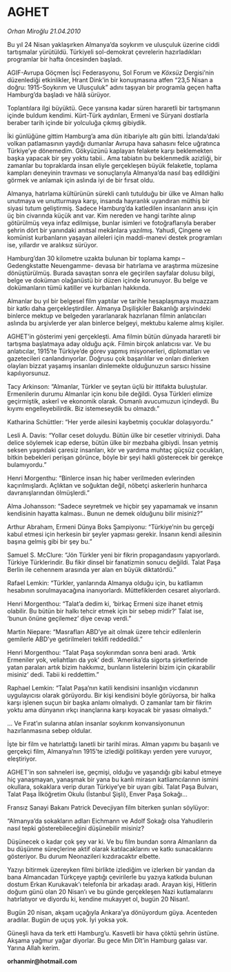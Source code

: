 # AGHET

*Orhan Miroğlu 21.04.2010*

<div class="yazi"><p>Bu yıl 24 Nisan yaklaşırken Almanya’da soykırım ve ulusçuluk üzerine ciddi tartışmalar yürütüldü. Türkiyeli sol-demokrat çevrelerin hazırladıkları programlar bir hafta öncesinden başladı. </p>
<p>AGIF-Avrupa Göçmen İsçi Federasyonu, Sol Forum ve <i>K</i><i>ö</i><i>xs</i><i>ü</i><i>z</i> Dergisi’nin düzenlediği etkinlikler, Hrant Dink’in bir konuşmasına atfen “23,5 Nisan a doğru: 1915-Soykırım ve Ulusçuluk” adını taşıyan bir programla geçen hafta Hamburg’da başladı ve hâlâ sürüyor. </p>
<p>Toplantılara ilgi büyüktü. Gece yarısına kadar süren hararetli bir tartışmanın içinde buldum kendimi. Kürt-Türk aydınları, Ermeni ve Süryani dostlarla beraber tarih içinde bir yolculuğa çıkmış gibiydik.</p>
<p>İki günlüğüne gittim Hamburg’a ama dün itibariyle altı gün bitti. İzlanda’daki volkan patlamasının yaydığı dumanlar Avrupa hava sahasını felce uğratınca Türkiye’ye dönemedim. Gökyüzünü kaplayan felakete karşı beklemekten başka yapacak bir şey yoktu tabii.. Ama tabiatın bu beklenmedik azizliği, bir zamanlar bu topraklarda insan eliyle gerçekleşen büyük felaketle, toplama kampları deneyinin travması ve sonuçlarıyla Almanya’da nasıl baş edildiğini görmek ve anlamak için aslında iyi de bir fırsat oldu. </p>
<p>Almanya, hatırlama kültürünün sürekli canlı tutulduğu bir ülke ve Alman halkı unutmaya ve unutturmaya karşı, insanda hayranlık uyandıran müthiş bir siyasi tutum geliştirmiş. Sadece Hamburg’da katledilen insanların anısı için üç bin civarında küçük anıt var. Kim nereden ve hangi tarihte alınıp götürülmüş veya infaz edilmişse, bunlar isimleri ve fotoğraflarıyla beraber şehrin dört bir yanındaki anıtsal mekânlara yazılmış. Yahudi, Çingene ve komünist kurbanların yaşayan aileleri için maddi-manevi destek programları ise, yıllardır ve aralıksız sürüyor. </p>
<p>Hamburg’dan 30 kilometre uzakta bulunan bir toplama kampı –Gedengkstatte Neuengamme- devasa bir hatırlama ve araştırma müzesine dönüştürülmüş. Burada savaştan sonra ele geçirilen sayfalar dolusu bilgi, belge ve doküman olağanüstü bir düzen içinde korunuyor. Bu belge ve dokümanların tümü katiller ve kurbanları hakkında.</p>
<p>Almanlar bu yıl bir belgesel film yaptılar ve tarihle hesaplaşmaya muazzam bir katkı daha gerçekleştirdiler. Almanya Dışilişkiler Bakanlığı arşivindeki binlerce mektup ve belgeden yararlanarak hazırlanan filmin anlatıcıları aslında bu arşivlerde yer alan binlerce belgeyi, mektubu kaleme almış kişiler. </p>
<p>AGHET’in gösterimi yeni gerçekleşti. Ama filmin bütün dünyada hararetli bir tartışma başlatmaya aday olduğu açık. Filmin birçok anlatıcısı var. Ve bu anlatıcılar, 1915’te Türkiye’de görev yapmış misyonerleri, diplomatları ve gazetecileri canlandırıyorlar. Doğrusu çok başarılılar ve onları dinlerken olayları bizzat yaşamış insanları dinlemekte olduğunuzun sarsıcı hissine kapılıyorsunuz.</p>
<p>Tacy Arkinson: “Almanlar, Türkler ve şeytan üçlü bir ittifakta buluştular. Ermenilerin durumu Almanlar için konu bile değildi. Oysa Türkleri elimize geçirmiştik, askerî ve ekonomik olarak. Osmanlı avucumuzun içindeydi. Bu kıyımı engelleyebilirdik. Biz istemeseydik bu olmazdı.”</p>
<p>Katharina Schüttler: “Her yerde ailesini kaybetmiş çocuklar dolaşıyordu.”</p>
<p>Lesli A. Davis: “Yollar ceset doluydu. Bütün ülke bir cesetler vitriniydi. Daha delice söylemek icap ederse, bütün ülke bir mezbaha gibiydi. İnsan yetmiş seksen yaşındaki çaresiz insanları, kör ve yardıma muhtaç güçsüz çocukları, bitkin bebekleri perişan görünce, böyle bir şeyi hakli gösterecek bir gerekçe bulamıyordu.”</p>
<p>Henri Morgenthu: “Binlerce insan hiç haber verilmeden evlerinden kaçırılmışlardı. Açlıktan ve soğuktan değil, nöbetçi askerlerin hunharca davranışlarından ölmüşlerdi.”</p>
<p>Alma Johansson: “Sadece seyretmek ve hiçbir şey yapamamak ve insanın kendisinin hayatta kalması.. Bunun ne demek olduğunu bilir misiniz?”</p>
<p>Arthur Abraham, Ermeni Dünya Boks Şampiyonu: “Türkiye’nin bu gerçeği kabul etmesi için herkesin bir şeyler yapması gerekir. İnsanın kendi ailesinin başına gelmiş gibi bir şey bu.”</p>
<p>Samuel S. McClure: “Jön Türkler yeni bir fikrin propagandasını yapıyorlardı. Türkiye Türklerindir. Bu fikir dinsel bir fanatizmin sonucu değildi. Talat Paşa Berlin ile cehennem arasında yer alan en büyük diktatördü.”</p>
<p>Rafael Lemkin: “Türkler, yanlarında Almanya olduğu için, bu katliamın hesabının sorulmayacağına inanıyorlardı. Müttefiklerden cesaret alıyorlardı.</p>
<p>Henri Morgenthou: “Talat’a dedim ki, ‘birkaç Ermeni size ihanet etmiş olabilir. Bu bütün bir halkı tehcir etmek için bir sebep midir?’ Talat ise, ‘bunun önüne geçilemez’ diye cevap verdi.”</p>
<p>Martin Niepare: “Masrafları ABD’ye ait olmak üzere tehcir edilenlerin gemilerle ABD’ye getirilmeleri teklifi reddedildi.”</p>
<p>Henri Morgenthou: “Talat Paşa soykırımdan sonra beni aradı. ‘Artık Ermeniler yok, veliahtları da yok’ dedi. ‘Amerika’da sigorta şirketlerinde yatan paraları artık bizim hakkımız, bunların listelerini bizim için çıkarabilir misiniz’ dedi. Tabii ki reddettim.”</p>
<p>Raphael Lemkin: “Talat Paşa’nın katili kendisini insanlığın vicdanının uygulayıcısı olarak görüyordu. Bir kişi kendisini böyle görüyorsa, bir halka karşı işlenen suçun bir başka anlamı olmalıydı. O zamanlar tam bir fikrim yoktu ama dünyanın ırkçı inançlarına karşı koyacak bir yasası olmalıydı.”</p>
<p>... Ve Fırat’ın sularına atılan insanlar soykırım konvansiyonunun hazırlanmasına sebep oldular.</p>
<p>İşte bir film ve hatırlattığı lanetli bir tarihî miras. Alman yapımı bu başarılı ve gerçekçi film, Almanya’nın 1915’te izlediği politikayı yerden yere vuruyor, eleştiriyor. </p>
<p>AGHET’in son sahneleri ise, geçmişi, olduğu ve yaşandığı gibi kabul etmeye hiç yanaşmayan, yanaşmak bir yana bu kanlı mirasın katliamcılarının ismini okullara, sokaklara verip duran Türkiye’ye bir uyarı gibi. Talat Paşa Bulvarı, Talat Paşa İlköğretim Okulu (İstanbul Şişli), Enver Paşa Sokağı...</p>
<p>Fransız Sanayi Bakanı Patrick Devecjiyan film biterken şunları söylüyor:</p>
<p>“Almanya’da sokakların adları Eichmann ve Adolf Sokağı olsa Yahudilerin nasıl tepki gösterebileceğini düşünebilir misiniz? </p>
<p>Düşünecek o kadar çok şey var ki. Ve bu film bundan sonra Almanların da bu düşünme süreçlerine aktif olarak katılacaklarını ve katkı sunacaklarını gösteriyor. Bu durum Neonazileri kızdıracaktır elbette.</p>
<p>Yazıyı bitirmek üzereyken filmi birlikte izlediğim ve izlerken bir yandan da bana Almancadan Türkçeye yaptığı çevirilerle bu yazıya katkıda bulunan dostum Erkan Kurukavak’ı telefonla bir arkadaşı aradı. Arayan kişi, Hitlerin doğum günü olan 20 Nisan’ı ve bu günde gerçekleşen Nazi kutlamalarını hatırlatıyor ve diyordu ki, kendine mukayyet ol, bugün 20 Nisan!.</p>
<p>Bugün 20 nisan, akşam uçağıyla Ankara’ya dönüyordum güya. Acenteden aradılar. Bugün de uçuş yok. İyi yoksa yok.</p>
<p>Güneşli hava da terk etti Hamburg’u. Kasvetli bir hava çöktü şehrin üstüne. Akşama yağmur yağar diyorlar. Bu gece Min Dît’in Hamburg galası var. Yarına Allah kerim.</p>
<p><b>orhanmir@hotmail.com</b></p></div>
